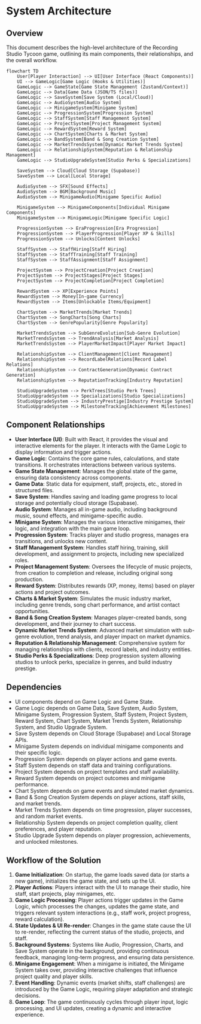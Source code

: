 # System Architecture

## Overview
This document describes the high-level architecture of the Recording Studio Tycoon game, outlining its main components, their relationships, and the overall workflow.

```mermaid
flowchart TD
    User[Player Interaction] --> UI[User Interface (React Components)]
    UI --> GameLogic[Game Logic (Hooks & Utilities)]
    GameLogic --> GameState[Game State Management (Zustand/Context)]
    GameLogic --> Data[Game Data (JSON/TS files)]
    GameLogic --> SaveSystem[Save System (Local/Cloud)]
    GameLogic --> AudioSystem[Audio System]
    GameLogic --> MinigameSystem[Minigame System]
    GameLogic --> ProgressionSystem[Progression System]
    GameLogic --> StaffSystem[Staff Management System]
    GameLogic --> ProjectSystem[Project Management System]
    GameLogic --> RewardSystem[Reward System]
    GameLogic --> ChartSystem[Charts & Market System]
    GameLogic --> BandSystem[Band & Song Creation System]
    GameLogic --> MarketTrendsSystem[Dynamic Market Trends System]
    GameLogic --> RelationshipSystem[Reputation & Relationship Management]
    GameLogic --> StudioUpgradeSystem[Studio Perks & Specializations]

    SaveSystem --> Cloud[Cloud Storage (Supabase)]
    SaveSystem --> Local[Local Storage]

    AudioSystem --> SFX[Sound Effects]
    AudioSystem --> BGM[Background Music]
    AudioSystem --> MinigameAudio[Minigame Specific Audio]

    MinigameSystem --> MinigameComponents[Individual Minigame Components]
    MinigameSystem --> MinigameLogic[Minigame Specific Logic]

    ProgressionSystem --> EraProgression[Era Progression]
    ProgressionSystem --> PlayerProgression[Player XP & Skills]
    ProgressionSystem --> Unlocks[Content Unlocks]

    StaffSystem --> StaffHiring[Staff Hiring]
    StaffSystem --> StaffTraining[Staff Training]
    StaffSystem --> StaffAssignment[Staff Assignment]

    ProjectSystem --> ProjectCreation[Project Creation]
    ProjectSystem --> ProjectStages[Project Stages]
    ProjectSystem --> ProjectCompletion[Project Completion]

    RewardSystem --> XP[Experience Points]
    RewardSystem --> Money[In-game Currency]
    RewardSystem --> Items[Unlockable Items/Equipment]

    ChartSystem --> MarketTrends[Market Trends]
    ChartSystem --> SongCharts[Song Charts]
    ChartSystem --> GenrePopularity[Genre Popularity]

    MarketTrendsSystem --> SubGenreEvolution[Sub-Genre Evolution]
    MarketTrendsSystem --> TrendAnalysis[Market Analysis]
    MarketTrendsSystem --> PlayerMarketImpact[Player Market Impact]

    RelationshipSystem --> ClientManagement[Client Management]
    RelationshipSystem --> RecordLabelRelations[Record Label Relations]
    RelationshipSystem --> ContractGeneration[Dynamic Contract Generation]
    RelationshipSystem --> ReputationTracking[Industry Reputation]

    StudioUpgradeSystem --> PerkTrees[Studio Perk Trees]
    StudioUpgradeSystem --> Specializations[Studio Specializations]
    StudioUpgradeSystem --> IndustryPrestige[Industry Prestige System]
    StudioUpgradeSystem --> MilestoneTracking[Achievement Milestones]
```

## Component Relationships
- **User Interface (UI)**: Built with React, it provides the visual and interactive elements for the player. It interacts with the Game Logic to display information and trigger actions.
- **Game Logic**: Contains the core game rules, calculations, and state transitions. It orchestrates interactions between various systems.
- **Game State Management**: Manages the global state of the game, ensuring data consistency across components.
- **Game Data**: Static data for equipment, staff, projects, etc., stored in structured files.
- **Save System**: Handles saving and loading game progress to local storage and potentially cloud storage (Supabase).
- **Audio System**: Manages all in-game audio, including background music, sound effects, and minigame-specific audio.
- **Minigame System**: Manages the various interactive minigames, their logic, and integration with the main game loop.
- **Progression System**: Tracks player and studio progress, manages era transitions, and unlocks new content.
- **Staff Management System**: Handles staff hiring, training, skill development, and assignment to projects, including new specialized roles.
- **Project Management System**: Oversees the lifecycle of music projects, from creation to completion and release, including original song production.
- **Reward System**: Distributes rewards (XP, money, items) based on player actions and project outcomes.
- **Charts & Market System**: Simulates the music industry market, including genre trends, song chart performance, and artist contact opportunities.
- **Band & Song Creation System**: Manages player-created bands, song development, and their journey to chart success.
- **Dynamic Market Trends System**: Advanced market simulation with sub-genre evolution, trend analysis, and player impact on market dynamics.
- **Reputation & Relationship Management**: Comprehensive system for managing relationships with clients, record labels, and industry entities.
- **Studio Perks & Specializations**: Deep progression system allowing studios to unlock perks, specialize in genres, and build industry prestige.

## Dependencies
- UI components depend on Game Logic and Game State.
- Game Logic depends on Game Data, Save System, Audio System, Minigame System, Progression System, Staff System, Project System, Reward System, Chart System, Market Trends System, Relationship System, and Studio Upgrade System.
- Save System depends on Cloud Storage (Supabase) and Local Storage APIs.
- Minigame System depends on individual minigame components and their specific logic.
- Progression System depends on player actions and game events.
- Staff System depends on staff data and training configurations.
- Project System depends on project templates and staff availability.
- Reward System depends on project outcomes and minigame performance.
- Chart System depends on game events and simulated market dynamics.
- Band & Song Creation System depends on player actions, staff skills, and market trends.
- Market Trends System depends on time progression, player successes, and random market events.
- Relationship System depends on project completion quality, client preferences, and player reputation.
- Studio Upgrade System depends on player progression, achievements, and unlocked milestones.

## Workflow of the Solution
1. **Game Initialization**: On startup, the game loads saved data (or starts a new game), initializes the game state, and sets up the UI.
2. **Player Actions**: Players interact with the UI to manage their studio, hire staff, start projects, play minigames, etc.
3. **Game Logic Processing**: Player actions trigger updates in the Game Logic, which processes the changes, updates the game state, and triggers relevant system interactions (e.g., staff work, project progress, reward calculation).
4. **State Updates & UI Re-render**: Changes in the game state cause the UI to re-render, reflecting the current status of the studio, projects, and staff.
5. **Background Systems**: Systems like Audio, Progression, Charts, and Save System operate in the background, providing continuous feedback, managing long-term progress, and ensuring data persistence.
6. **Minigame Engagement**: When a minigame is initiated, the Minigame System takes over, providing interactive challenges that influence project quality and player skills.
7. **Event Handling**: Dynamic events (market shifts, staff challenges) are introduced by the Game Logic, requiring player adaptation and strategic decisions.
8. **Game Loop**: The game continuously cycles through player input, logic processing, and UI updates, creating a dynamic and interactive experience.
